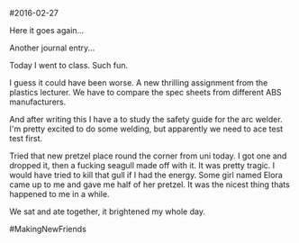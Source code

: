#2016-02-27

Here it goes again...

Another journal entry...

Today I went to class. Such fun.

I guess it could have been worse. A new thrilling assignment from the plastics lecturer. We have to compare the spec sheets from different ABS manufacturers. 

And after writing this I have a to study the safety guide for the arc welder. I'm pretty excited to do some welding, but apparently we need to ace test test first.

Tried that new pretzel place round the corner from uni today. I got one and dropped it, then a fucking seagull made off with it. It was pretty tragic. I would have tried to kill that gull if I had the energy. Some girl named Elora came up to me and gave me half of her pretzel. It was the nicest thing thats happened to me in a while.

We sat and ate together, it brightened my whole day.

\#MakingNewFriends